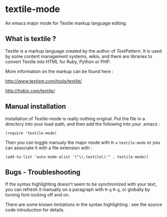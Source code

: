 # textile-mode
An emacs major mode for Textile markup language editing.

## What is textile ?

Textile is a markup language created by the author of *TextPattern*. It is used by some content management systems, wikis, and there are libraries to convert Textile into HTML for Ruby, Python or PHP.

More information on the markup can be found here :

http://www.textism.com/tools/textile/

http://hobix.com/textile/


## Manual installation

Installation of Textile-mode is really nothing original. Put the file in a directory into your load-path, and then add the following into your .emacs :

```
(require 'textile-mode)
```

Then you can toggle manualy the major mode with `M-x` `textile-mode` or you can associate it with a file extension with :

```
(add-to-list 'auto-mode-alist '("\\.textile\\'" . textile-mode))
```

## Bugs - Troubleshooting

If the syntax highlighting doesn't seem to be synchronized with your text, you can refresh it manually on a paragraph with `M-g` `M-g`, or globally by turning font-locking off and on.

There are some known limitations in the syntax highlighting : see the source code introduction for details.
